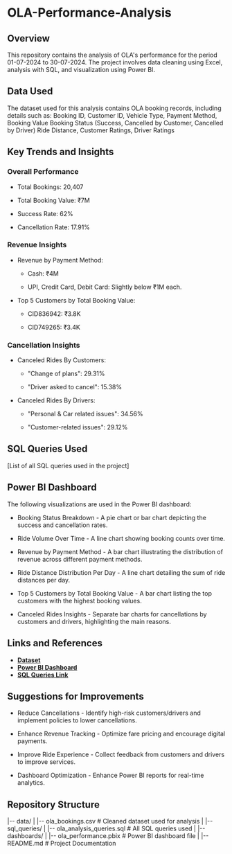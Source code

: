 # OLA-Performance-Analysis

## Overview

This repository contains the analysis of OLA's performance for the period 01-07-2024 to 30-07-2024. The project involves data cleaning using Excel, analysis with SQL, and visualization using Power BI.

## Data Used

The dataset used for this analysis contains OLA booking records, including details such as:
Booking ID, Customer ID, Vehicle Type, Payment Method, Booking Value
Booking Status (Success, Cancelled by Customer, Cancelled by Driver)
Ride Distance, Customer Ratings, Driver Ratings

## Key Trends and Insights

### Overall Performance

- Total Bookings: 20,407

- Total Booking Value: ₹7M

- Success Rate: 62%

- Cancellation Rate: 17.91%

### Revenue Insights

- Revenue by Payment Method:

  - Cash: ₹4M

  - UPI, Credit Card, Debit Card: Slightly below ₹1M each.

- Top 5 Customers by Total Booking Value:

  - CID836942: ₹3.8K

  - CID749265: ₹3.4K

### Cancellation Insights

- Canceled Rides By Customers:

  - "Change of plans": 29.31%

  - "Driver asked to cancel": 15.38%

- Canceled Rides By Drivers:

  - "Personal & Car related issues": 34.56%

  - "Customer-related issues": 29.12%

## SQL Queries Used

[List of all SQL queries used in the project]

## Power BI Dashboard 

The following visualizations are used in the Power BI dashboard:

- Booking Status Breakdown - A pie chart or bar chart depicting the success and cancellation rates.

- Ride Volume Over Time - A line chart showing booking counts over time.

- Revenue by Payment Method - A bar chart illustrating the distribution of revenue across different payment methods.

- Ride Distance Distribution Per Day - A line chart detailing the sum of ride distances per day.

- Top 5 Customers by Total Booking Value - A bar chart listing the top customers with the highest booking values.

- Canceled Rides Insights - Separate bar charts for cancellations by customers and drivers, highlighting the main reasons.

## Links and References
- **[Dataset]([https://your-dataset-link.com](https://github.com/Nithindomala/OLA-Performance-Analysis/blob/main/Ola_Bookings.csv))**
- **[Power BI Dashboard]([https://your-dashboard-link.com](https://github.com/Nithindomala/OLA-Performance-Analysis/blob/main/ola%20bookings%20project.pbix))**
- **[SQL Queries Link]("C:\Users\nithi\Dropbox\sql,queries.sql")**


## Suggestions for Improvements

- Reduce Cancellations - Identify high-risk customers/drivers and implement policies to lower cancellations.

- Enhance Revenue Tracking - Optimize fare pricing and encourage digital payments.

- Improve Ride Experience - Collect feedback from customers and drivers to improve services.

- Dashboard Optimization - Enhance Power BI reports for real-time analytics.

## Repository Structure

|-- data/
|   |-- ola_bookings.csv  # Cleaned dataset used for analysis
|
|-- sql_queries/
|   |-- ola_analysis_queries.sql  # All SQL queries used
|
|-- dashboards/
|   |-- ola_performance.pbix  # Power BI dashboard file
|
|-- README.md  # Project Documentation

